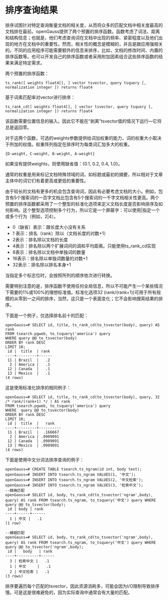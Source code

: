 # 排序查询结果<a name="ZH-CN_TOPIC_0289900374"></a>

排序试图针对特定查询衡量文档的相关度，从而将众多的匹配文档中相关度最高的文档排在最前。openGauss提供了两个预置的排序函数。函数考虑了词法、距离和结构信息；也就是，他们考虑查询词在文档中出现的频率、紧密程度以及他们出现的地方在文档中的重要性。然而，相关性的概念是模糊的，并且是跟应用强相关的。不同的应用程序可能需要额外的信息来排序，比如，文档的修改时间、内置的排序函数等。也可以开发自己的排序函数或者采用附加因素组合这些排序函数的结果来满足特定需求。

两个预置的排序函数：

```
ts_rank([ weights float4[], ] vector tsvector, query tsquery [, normalization integer ]) returns float4
```

基于词素匹配率对vector进行排序：

```
ts_rank_cd([ weights float4[], ] vector tsvector, query tsquery [, normalization integer ]) returns float4
```

该函数需要位置信息的输入。因此它不能在“剥离”tsvector值的情况下运行—它将总是返回零。

对于这两个函数，可选的weights参数提供给词加权重的能力，词的权重大小取决于所加的权值。权重阵列指定在排序时为每类词汇加多大的权重。

```
{D-weight, C-weight, B-weight, A-weight}
```

如果没有提供weights，则使用缺省值：\{0.1, 0.2, 0.4, 1.0\}。

通常的权重是用来标记文档特殊领域的词，如标题或最初的摘要，所以相对于文章主体中的词它们有着更高或更低的重要性。

由于较长的文档有更多的机会包含查询词，因此有必要考虑文档的大小。例如，包含有5个搜索词的一百字文档比包含有5个搜索词的一千字文档相关性更高。两个预置的排序函数都采用了一个整型的标准化选项来定义文档长度是否影响排序及如何影响。这个整型选项控制多个行为，所以它是一个屏蔽字：可以使用|指定一个或多个行为（例如，2|4）。

-   0（缺省）表示：跟长度大小没有关系
-   1 表示：排名（rank）除以（文档长度的对数+1）
-   2表示：排名除以文档的长度
-   4表示：排名除以两个扩展词间的调和平均距离。只能使用ts\_rank\_cd实现
-   8表示：排名除以文档中单独词的数量
-   16表示：排名除以单独词数量的对数+1
-   32表示：排名除以排名本身+1

当指定多个标志位时，会按照所列的顺序依次进行转换。

需要特别注意的是，排序函数不使用任何全局信息，所以不可能产生一个某些情况下需要的1%或100%的理想标准值。标准化选项32 \(rank/\(rank+1\)\)可用于所有规模的从零到一之间的排序，当然，这只是一个表面变化；它不会影响搜索结果的排序。

下面是一个例子，仅选择排名前十的匹配：

```
openGauss=# SELECT id, title, ts_rank_cd(to_tsvector(body), query) AS rank 
FROM tsearch.pgweb, to_tsquery('america') query 
WHERE query @@ to_tsvector(body) 
ORDER BY rank DESC 
LIMIT 10;
 id |  title  | rank 
----+---------+------
 11 | Brazil  |   .2
  2 | America |   .1
 12 | Canada  |   .1
 13 | Mexico  |   .1
(4 rows)
```

这是使用标准化排序的相同例子：

```
openGauss=# SELECT id, title, ts_rank_cd(to_tsvector(body), query, 32 /* rank/(rank+1) */ ) AS rank 
FROM tsearch.pgweb, to_tsquery('america') query 
WHERE  query @@ to_tsvector(body) 
ORDER BY rank DESC 
LIMIT 10;
 id |  title  |   rank   
----+---------+----------
 11 | Brazil  |  .166667
  2 | America | .0909091
 12 | Canada  | .0909091
 13 | Mexico  | .0909091
(4 rows)
```

下面是使用中文分词法排序查询的例子：

```
openGauss=# CREATE TABLE tsearch.ts_ngram(id int, body text);
openGauss=# INSERT INTO tsearch.ts_ngram VALUES(1, '中文');
openGauss=# INSERT INTO tsearch.ts_ngram VALUES(2, '中文检索');
openGauss=# INSERT INTO tsearch.ts_ngram VALUES(3, '检索中文');
--精确匹配
openGauss=# SELECT id, body, ts_rank_cd(to_tsvector('ngram',body), query) AS rank FROM tsearch.ts_ngram, to_tsquery('中文') query WHERE query @@ to_tsvector(body);
 id | body | rank 
----+------+------
  1 | 中文 |   .1
(1 row)

--模糊匹配
openGauss=# SELECT id, body, ts_rank_cd(to_tsvector('ngram',body), query) AS rank FROM tsearch.ts_ngram, to_tsquery('中文') query WHERE query @@ to_tsvector('ngram',body);
 id |   body   | rank 
----+----------+------
  3 | 检索中文 |   .1
  1 | 中文     |   .1
  2 | 中文检索 |   .1
(3 rows)
```

排序要遍历每个匹配的tsvector，因此资源消耗多，可能会因为I/O限制导致排序慢。可是这是很难避免的，因为实际查询中通常会有大量的匹配。

